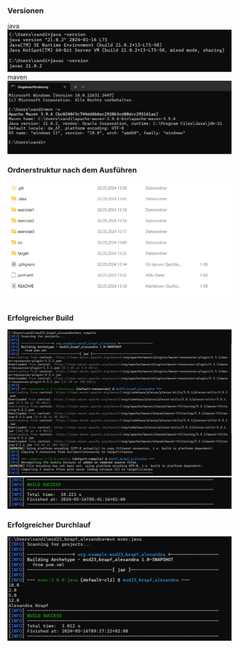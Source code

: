 ### Versionen
java
![Compile](../resources/images/ex3_0.1.png)
maven
![Compile](../resources/images/ex3_0.2.png)

### Ordnerstruktur nach dem Ausführen
![Ordnerstruktur](../resources/images/ex3_1.png)

### Erfolgreicher Build
![Compile](../resources/images/ex3_2.1.png)
![Compile](../resources/images/ex3_2.2.png)

### Erfolgreicher Durchlauf
![Execution](../resources/images/ex3_3.png)
